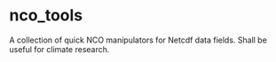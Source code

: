 # nco_tools
A collection of quick NCO manipulators for Netcdf data fields.
Shall be useful for climate research.
